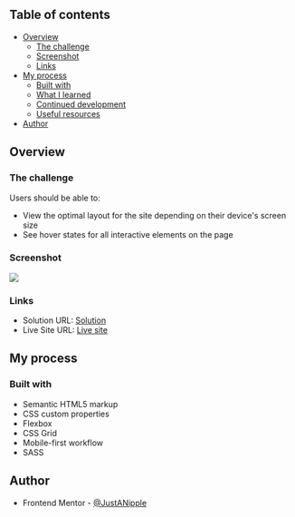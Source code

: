 ## Table of contents

- [Overview](#overview)
  - [The challenge](#the-challenge)
  - [Screenshot](#screenshot)
  - [Links](#links)
- [My process](#my-process)
  - [Built with](#built-with)
  - [What I learned](#what-i-learned)
  - [Continued development](#continued-development)
  - [Useful resources](#useful-resources)
- [Author](#author)

## Overview

### The challenge

Users should be able to:

- View the optimal layout for the site depending on their device's screen size
- See hover states for all interactive elements on the page

### Screenshot

![](./assets/design/screenshot-desktop.png)

### Links

- Solution URL: [Solution](https://github.com/JustANipple/Savecrop/blob/main/index.html)
- Live Site URL: [Live site](https://justanipple.github.io/Savecrop/)

## My process

### Built with

- Semantic HTML5 markup
- CSS custom properties
- Flexbox
- CSS Grid
- Mobile-first workflow
- SASS

## Author

- Frontend Mentor - [@JustANipple](https://www.frontendmentor.io/profile/JustANipple)